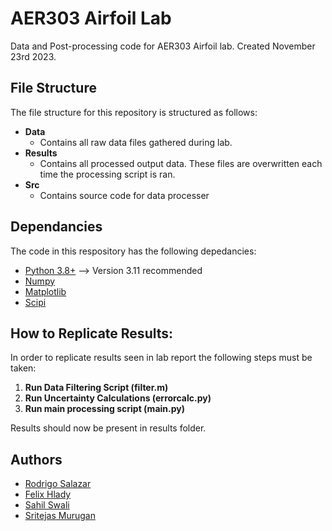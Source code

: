 # AER303 Airfoil Lab

Data and Post-processing code for AER303 Airfoil lab. Created November 23rd 2023.

## File Structure

The file structure for this repository is structured as follows:

* **Data**
  * Contains all raw data files gathered during lab.
* **Results**
  * Contains all processed output data. These files are overwritten each time the processing script is ran.
* **Src**
  * Contains source code for data processer

## Dependancies

The code in this respository has the following depedancies:

- [Python 3.8+](https://www.python.org/) --> Version 3.11 recommended
- [Numpy](https://numpy.org/)
- [Matplotlib](https://matplotlib.org/)
- [Scipi](https://scipy.org/)

## How to Replicate Results:

In order to replicate results seen in lab report the following steps must be taken:

1. **Run Data Filtering Script (filter.m)**
2. **Run Uncertainty Calculations (errorcalc.py)**
3. **Run main processing script (main.py)**

Results should now be present in results folder.

## Authors

- [Rodrigo Salazar](https://www.github.com/Gigigo16)
- [Felix Hlady](https://www.github.com/FelHy66)
- [Sahil Swali]()
- [Sritejas Murugan](https://github.com/smurugan23)
